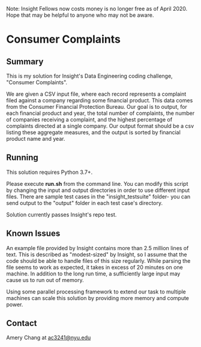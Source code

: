Note: Insight Fellows now costs money is no longer free as of April 2020. Hope that may be helpful to anyone who may not be aware.


# Consumer Complaints


## Summary
This is my solution for Insight's Data Engineering coding challenge, "Consumer Complaints". 

We are given a CSV input file, where each record represents a complaint filed against a company regarding some financial product. This data comes from the Consumer Financial Protection Bureau. Our goal is to output, for each financial product and year, the total number of complaints, the number of companies receiving a complaint, and the highest percentage of complaints directed at a single company. Our output format should be a csv listing these aggregate measures, and the output is sorted by financial product name and year.


## Running
This solution requires Python 3.7+.  

Please execute __run.sh__ from the command line. You can modify this script by changing the input and output directories in order to use different input files. There are sample test cases in the "insight_testsuite" folder- you can send output to the "output" folder in each test case's directory. 


Solution currently passes Insight's repo test.

## Known Issues
An example file provided by Insight contains more than 2.5 million lines of text. This is described as "modest-sized" by Insight, so I assume that the code should be able to handle files of this size regularly. While parsing the file seems to work as expected, it takes in excess of 20 minutes on one machine. In addition to the long run time, a sufficiently large input may cause us to run out of memory. 

Using some parallel processing framework to extend our task to multiple machines can scale this solution by providing more memory and compute power.


## Contact
Amery Chang at ac3241@nyu.edu
